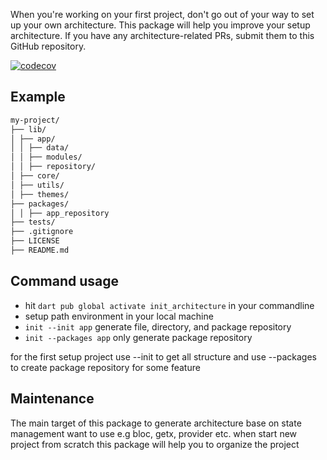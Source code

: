 When you're working on your first project, don't go out of your way to set up your own architecture. This package will help you improve your setup architecture. If you have any architecture-related PRs, submit them to this GitHub repository.


[![codecov](https://codecov.io/github/anwar907/init_architecture/graph/badge.svg?token=C5AJQDOA15)](https://codecov.io/github/anwar907/init_architecture)

## Example

```md
my-project/
├── lib/
│ ├── app/
│ │ ├── data/
│ │ ├── modules/
│ │ ├── repository/
│ ├── core/
│ ├── utils/
│ ├── themes/
├── packages/
│ │ ├── app_repository
├── tests/
├── .gitignore
├── LICENSE
├── README.md
```

## Command usage


- hit `dart pub global activate init_architecture` in your commandline
- setup path environment in your local machine
- `init --init app` generate file, directory, and package repository
- `init --packages app` only generate package repository

for the first setup project use --init to get all structure and use --packages to create package repository for some feature

## Maintenance
The main target of this package to generate architecture base on state management want to use e.g bloc, getx, provider etc. when start new project from scratch this package will help you to organize the project